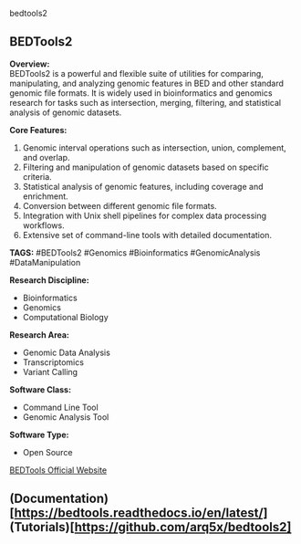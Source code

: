 bedtools2
## BEDTools2

**Overview:**  
BEDTools2 is a powerful and flexible suite of utilities for comparing, manipulating, and analyzing genomic features in BED and other standard genomic file formats. It is widely used in bioinformatics and genomics research for tasks such as intersection, merging, filtering, and statistical analysis of genomic datasets.

**Core Features:**  
1. Genomic interval operations such as intersection, union, complement, and overlap.
2. Filtering and manipulation of genomic datasets based on specific criteria.
3. Statistical analysis of genomic features, including coverage and enrichment.
4. Conversion between different genomic file formats.
5. Integration with Unix shell pipelines for complex data processing workflows.
6. Extensive set of command-line tools with detailed documentation.

**TAGS:** #BEDTools2 #Genomics #Bioinformatics #GenomicAnalysis #DataManipulation

**Research Discipline:**
- Bioinformatics
- Genomics
- Computational Biology

**Research Area:**
- Genomic Data Analysis
- Transcriptomics
- Variant Calling

**Software Class:**
- Command Line Tool
- Genomic Analysis Tool

**Software Type:**
- Open Source

[BEDTools Official Website](https://bedtools.readthedocs.io/en/latest/)

(Documentation)[https://bedtools.readthedocs.io/en/latest/]  
(Tutorials)[https://github.com/arq5x/bedtools2]
--------------------------------------
